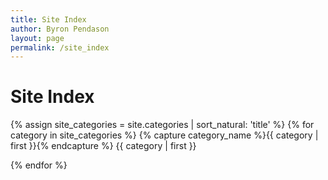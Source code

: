 ```yaml
---
title: Site Index
author: Byron Pendason
layout: page
permalink: /site_index
---
```


# Site Index

{% assign site_categories = site.categories | sort_natural: 'title' %}
{% for category in site_categories %}
{% capture category_name %}{{ category | first }}{% endcapture %}
{{ category | first }}
<!--
### {{ category_name }}

{% for post in site_categories[category_name] %}

- {{ post.title }}

{% endfor %} -->
{% endfor %}
